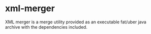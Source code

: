 # xml-merger

XML merger is a merge utility provided as an executable fat/uber java archive with the dependencies included.